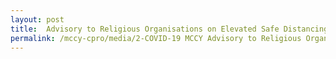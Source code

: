 ```yaml
---
layout: post
title:  Advisory to Religious Organisations on Elevated Safe Distancing Measures as of 04 Apr 2020
permalink: /mccy-cpro/media/2-COVID-19 MCCY Advisory to Religious Organisations on Elevated Safe Distancing Measures.pdf
---
```

